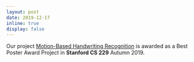 ```yaml
---
layout: post
date: 2019-12-17
inline: true
display: false
---
```


Our project <a href="https://cs229.stanford.edu/proj2019aut/data/assignment_308832_raw/26623152.pdf">Motion-Based Handwriting Recognition</a> is awarded as a  Best Poster Award Project in **Stanford CS 229** Autumn 2019.
